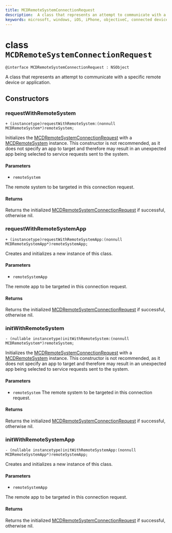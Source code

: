 ```yaml
---
title: MCDRemoteSystemConnectionRequest
description:  A class that represents an attempt to communicate with a specific remote device or application.
keywords: microsoft, windows, iOS, iPhone, objectiveC, connected devices, Project Rome
---
```


# class `MCDRemoteSystemConnectionRequest` 

```
@interface MCDRemoteSystemConnectionRequest : NSObject
```  

A class that represents an attempt to communicate with a specific remote device or application.

## Constructors

### requestWithRemoteSystem
`+ (instancetype)requestWithRemoteSystem:(nonnull MCDRemoteSystem*)remoteSystem;`

Initializes the [MCDRemoteSystemConnectionRequest](MCDRemoteSystemConnectionRequest.md) with a [MCDRemoteSystem](../discovery/MCDRemoteSystem.md) instance. This constructor is not recommended, as it does not specify an app to target and therefore may result in an unexpected app being selected to service requests sent to the system.

#### Parameters
* `remoteSystem` 

The remote system to be targeted in this connection request.

#### Returns
Returns the initialized [MCDRemoteSystemConnectionRequest](MCDRemoteSystemConnectionRequest.md) if successful, otherwise nil.

### requestWithRemoteSystemApp
`+ (instancetype)requestWithRemoteSystemApp:(nonnull MCDRemoteSystemApp*)remoteSystemApp;`

Creates and initializes a new instance of this class.

#### Parameters
* `remoteSystemApp` 

The remote app to be targeted in this connection request.

#### Returns
Returns the initialized [MCDRemoteSystemConnectionRequest](MCDRemoteSystemConnectionRequest.md) if successful, otherwise nil.

### initWithRemoteSystem
`- (nullable instancetype)initWithRemoteSystem:(nonnull MCDRemoteSystem*)remoteSystem;`

Initializes the [MCDRemoteSystemConnectionRequest](MCDRemoteSystemConnectionRequest.md) with a [MCDRemoteSystem](../discovery/MCDRemoteSystem.md) instance. This constructor is not recommended, as it does not specify an app to target and therefore may result in an unexpected app being selected to service requests sent to the system.

#### Parameters
* `remoteSystem` The remote system to be targeted in this connection request.

#### Returns
Returns the initialized [MCDRemoteSystemConnectionRequest](MCDRemoteSystemConnectionRequest.md) if successful, otherwise nil.

### initWithRemoteSystemApp
`- (nullable instancetype)initWithRemoteSystemApp:(nonnull MCDRemoteSystemApp*)remoteSystemApp;`

Creates and initializes a new instance of this class.

#### Parameters
* `remoteSystemApp` 

The remote app to be targeted in this connection request.

#### Returns
Returns the initialized [MCDRemoteSystemConnectionRequest](MCDRemoteSystemConnectionRequest.md) if successful, otherwise nil.